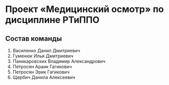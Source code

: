 # Проект «Медицинский осмотр» по дисциплине РТиППО
## Состав команды
1. Василенко Данил Дмитриевич
2. Гуменюк Илья Дмитриевич 
3. Паникаровских Владимир Александрович 
4. Петросян Араик Гагикович 
5. Петросян Эрик Гагикович
6. Щербич Данила Алексеевич 
